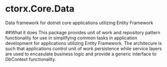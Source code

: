 # ctorx.Core.Data
Data framework for dotnet core applications utilizing Entity Framework

##What it does
This package provides unit of work and repository pattern functionality for use in simplifying common tasks in application development for applications utilizing Entity Framework.  The architecure is such that applications control unit of work persistence while service layers are used to encasulate business logic and provide a generic interface to DbContext functionality.
